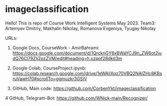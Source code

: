 # imageclassification

Hello!
This is repo of Course Work Intelligent Systems May 2023.
Team3: Artemyev Dmitriy, Makhalin Nikolay, Romanova Evgeniya, Tyugay Nikolay

URLs:
1. Google Docs, CourseWork - AmirBahrami:
https://docs.google.com/document/d/1QrcknGY6xBWaYCJ9n_ZW6ot2judQ76Cl79ZIj2ozZVM/edit#heading=h.xzppf28dkd3m

2. Google Colab, CourseProject.ipynb:
https://colab.research.google.com/drive/1eWAliXqz70VBQ2NAlZHc8KBsruVawH70#scrollTo=ggmuzkr3GSiV

3. GitHub, Main code:
https://github.com/CorbenYkt/imageclassification

4 GitHub, Telegram-Bot:
https://github.com/WNick-main/Recognizer/
